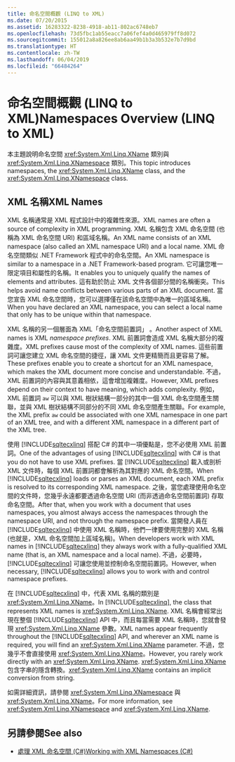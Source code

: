 ```yaml
---
title: 命名空間概觀 (LINQ to XML)
ms.date: 07/20/2015
ms.assetid: 16283322-8238-4918-ab11-802ac6748eb7
ms.openlocfilehash: 73d5fbc1ab55eacc7a06fef4a0d465979ff8d072
ms.sourcegitcommit: 155012a8a826ee8ab6aa49b1b3a3b532e7b7d9bd
ms.translationtype: HT
ms.contentlocale: zh-TW
ms.lasthandoff: 06/04/2019
ms.locfileid: "66484264"
---
```

# <a name="namespaces-overview-linq-to-xml"></a><span data-ttu-id="f4a28-102">命名空間概觀 (LINQ to XML)</span><span class="sxs-lookup"><span data-stu-id="f4a28-102">Namespaces Overview (LINQ to XML)</span></span>
<span data-ttu-id="f4a28-103">本主題說明命名空間 <xref:System.Xml.Linq.XName> 類別與 <xref:System.Xml.Linq.XNamespace> 類別。</span><span class="sxs-lookup"><span data-stu-id="f4a28-103">This topic introduces namespaces, the <xref:System.Xml.Linq.XName> class, and the <xref:System.Xml.Linq.XNamespace> class.</span></span>  
  
## <a name="xml-names"></a><span data-ttu-id="f4a28-104">XML 名稱</span><span class="sxs-lookup"><span data-stu-id="f4a28-104">XML Names</span></span>  
 <span data-ttu-id="f4a28-105">XML 名稱通常是 XML 程式設計中的複雜性來源。</span><span class="sxs-lookup"><span data-stu-id="f4a28-105">XML names are often a source of complexity in XML programming.</span></span> <span data-ttu-id="f4a28-106">XML 名稱包含 XML 命名空間 (也稱為 XML 命名空間 URI) 和區域名稱。</span><span class="sxs-lookup"><span data-stu-id="f4a28-106">An XML name consists of an XML namespace (also called an XML namespace URI) and a local name.</span></span> <span data-ttu-id="f4a28-107">XML 命名空間類似 .NET Framework 程式中的命名空間。</span><span class="sxs-lookup"><span data-stu-id="f4a28-107">An XML namespace is similar to a namespace in a .NET Framework-based program.</span></span> <span data-ttu-id="f4a28-108">它可讓您唯一限定項目和屬性的名稱。</span><span class="sxs-lookup"><span data-stu-id="f4a28-108">It enables you to uniquely qualify the names of elements and attributes.</span></span> <span data-ttu-id="f4a28-109">這有助於防止 XML 文件各個部分間的名稱衝突。</span><span class="sxs-lookup"><span data-stu-id="f4a28-109">This helps avoid name conflicts between various parts of an XML document.</span></span> <span data-ttu-id="f4a28-110">當您宣告 XML 命名空間時，您可以選擇僅在該命名空間中為唯一的區域名稱。</span><span class="sxs-lookup"><span data-stu-id="f4a28-110">When you have declared an XML namespace, you can select a local name that only has to be unique within that namespace.</span></span>  
  
 <span data-ttu-id="f4a28-111">XML 名稱的另一個層面為 XML「命名空間前置詞」  。</span><span class="sxs-lookup"><span data-stu-id="f4a28-111">Another aspect of XML names is XML *namespace prefixes*.</span></span> <span data-ttu-id="f4a28-112">XML 前置詞會造成 XML 名稱大部分的複雜度。</span><span class="sxs-lookup"><span data-stu-id="f4a28-112">XML prefixes cause most of the complexity of XML names.</span></span> <span data-ttu-id="f4a28-113">這些前置詞可讓您建立 XML 命名空間的捷徑，讓 XML 文件更精簡而且更容易了解。</span><span class="sxs-lookup"><span data-stu-id="f4a28-113">These prefixes enable you to create a shortcut for an XML namespace, which makes the XML document more concise and understandable.</span></span> <span data-ttu-id="f4a28-114">不過，XML 前置詞的內容與其意義相依，這會增加複雜度。</span><span class="sxs-lookup"><span data-stu-id="f4a28-114">However, XML prefixes depend on their context to have meaning, which adds complexity.</span></span> <span data-ttu-id="f4a28-115">例如，XML 前置詞 `aw` 可以與 XML 樹狀結構一部分的其中一個 XML 命名空間產生關聯，並與 XML 樹狀結構不同部分的不同 XML 命名空間產生關聯。</span><span class="sxs-lookup"><span data-stu-id="f4a28-115">For example, the XML prefix `aw` could be associated with one XML namespace in one part of an XML tree, and with a different XML namespace in a different part of the XML tree.</span></span>  
  
 <span data-ttu-id="f4a28-116">使用 [!INCLUDE[sqltecxlinq](~/includes/sqltecxlinq-md.md)] 搭配 C# 的其中一項優點是，您不必使用 XML 前置詞。</span><span class="sxs-lookup"><span data-stu-id="f4a28-116">One of the advantages of using [!INCLUDE[sqltecxlinq](~/includes/sqltecxlinq-md.md)] with C# is that you do not have to use XML prefixes.</span></span> <span data-ttu-id="f4a28-117">當 [!INCLUDE[sqltecxlinq](~/includes/sqltecxlinq-md.md)] 載入或剖析 XML 文件時，每個 XML 前置詞都會解析為其對應的 XML 命名空間。</span><span class="sxs-lookup"><span data-stu-id="f4a28-117">When [!INCLUDE[sqltecxlinq](~/includes/sqltecxlinq-md.md)] loads or parses an XML document, each XML prefix is resolved to its corresponding XML namespace.</span></span> <span data-ttu-id="f4a28-118">之後，當您處理使用命名空間的文件時，您幾乎永遠都要透過命名空間 URI (而非透過命名空間前置詞) 存取命名空間。</span><span class="sxs-lookup"><span data-stu-id="f4a28-118">After that, when you work with a document that uses namespaces, you almost always access the namespaces through the namespace URI, and not through the namespace prefix.</span></span> <span data-ttu-id="f4a28-119">當開發人員在 [!INCLUDE[sqltecxlinq](~/includes/sqltecxlinq-md.md)] 中使用 XML 名稱時，他們一律要使用完整的 XML 名稱 (也就是，XML 命名空間加上區域名稱)。</span><span class="sxs-lookup"><span data-stu-id="f4a28-119">When developers work with XML names in [!INCLUDE[sqltecxlinq](~/includes/sqltecxlinq-md.md)] they always work with a fully-qualified XML name (that is, an XML namespace and a local name).</span></span> <span data-ttu-id="f4a28-120">不過，必要時，[!INCLUDE[sqltecxlinq](~/includes/sqltecxlinq-md.md)] 可讓您使用並控制命名空間前置詞。</span><span class="sxs-lookup"><span data-stu-id="f4a28-120">However, when necessary, [!INCLUDE[sqltecxlinq](~/includes/sqltecxlinq-md.md)] allows you to work with and control namespace prefixes.</span></span>  
  
 <span data-ttu-id="f4a28-121">在 [!INCLUDE[sqltecxlinq](~/includes/sqltecxlinq-md.md)] 中，代表 XML 名稱的類別是 <xref:System.Xml.Linq.XName>。</span><span class="sxs-lookup"><span data-stu-id="f4a28-121">In [!INCLUDE[sqltecxlinq](~/includes/sqltecxlinq-md.md)], the class that represents XML names is <xref:System.Xml.Linq.XName>.</span></span> <span data-ttu-id="f4a28-122">XML 名稱會經常出現在整個 [!INCLUDE[sqltecxlinq](~/includes/sqltecxlinq-md.md)] API 中，而且每當需要 XML 名稱時，您就會發現 <xref:System.Xml.Linq.XName> 參數。</span><span class="sxs-lookup"><span data-stu-id="f4a28-122">XML names appear frequently throughout the [!INCLUDE[sqltecxlinq](~/includes/sqltecxlinq-md.md)] API, and wherever an XML name is required, you will find an <xref:System.Xml.Linq.XName> parameter.</span></span> <span data-ttu-id="f4a28-123">不過，您幾乎不會直接使用 <xref:System.Xml.Linq.XName>。</span><span class="sxs-lookup"><span data-stu-id="f4a28-123">However, you rarely work directly with an <xref:System.Xml.Linq.XName>.</span></span> <span data-ttu-id="f4a28-124"><xref:System.Xml.Linq.XName> 包含字串的隱含轉換。</span><span class="sxs-lookup"><span data-stu-id="f4a28-124"><xref:System.Xml.Linq.XName> contains an implicit conversion from string.</span></span>  
  
 <span data-ttu-id="f4a28-125">如需詳細資訊，請參閱 <xref:System.Xml.Linq.XNamespace> 與 <xref:System.Xml.Linq.XName>。</span><span class="sxs-lookup"><span data-stu-id="f4a28-125">For more information, see <xref:System.Xml.Linq.XNamespace> and <xref:System.Xml.Linq.XName>.</span></span>  
  
## <a name="see-also"></a><span data-ttu-id="f4a28-126">另請參閱</span><span class="sxs-lookup"><span data-stu-id="f4a28-126">See also</span></span>

- [<span data-ttu-id="f4a28-127">處理 XML 命名空間 (C#)</span><span class="sxs-lookup"><span data-stu-id="f4a28-127">Working with XML Namespaces (C#)</span></span>](../../../../csharp/programming-guide/concepts/linq/namespaces-overview-linq-to-xml.md)
